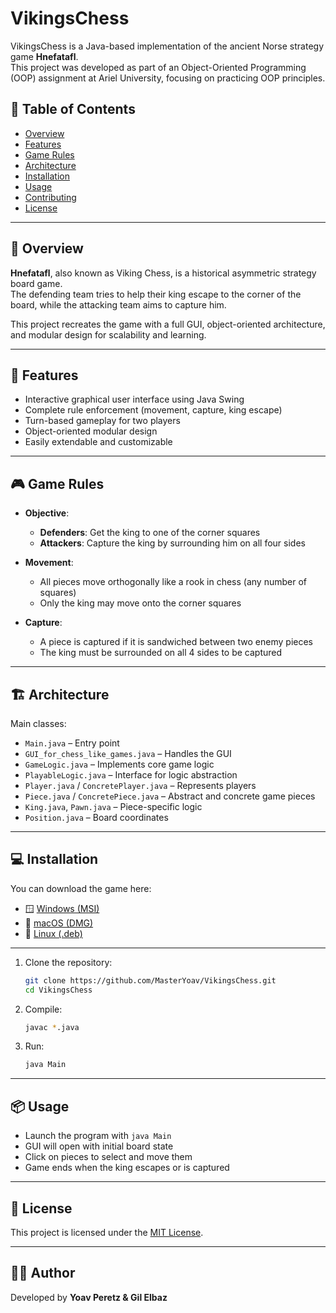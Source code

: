# VikingsChess

VikingsChess is a Java-based implementation of the ancient Norse strategy game **Hnefatafl**.  
This project was developed as part of an Object-Oriented Programming (OOP) assignment at Ariel University, focusing on practicing OOP principles.

## 📌 Table of Contents
- [Overview](#overview)
- [Features](#features)
- [Game Rules](#game-rules)
- [Architecture](#architecture)
- [Installation](#installation)
- [Usage](#usage)
- [Contributing](#contributing)
- [License](#license)

---

## 🧠 Overview

**Hnefatafl**, also known as Viking Chess, is a historical asymmetric strategy board game.  
The defending team tries to help their king escape to the corner of the board, while the attacking team aims to capture him.

This project recreates the game with a full GUI, object-oriented architecture, and modular design for scalability and learning.

---

## 🚀 Features
- Interactive graphical user interface using Java Swing
- Complete rule enforcement (movement, capture, king escape)
- Turn-based gameplay for two players
- Object-oriented modular design
- Easily extendable and customizable

---

## 🎮 Game Rules

- **Objective**:
  - **Defenders**: Get the king to one of the corner squares
  - **Attackers**: Capture the king by surrounding him on all four sides

- **Movement**:
  - All pieces move orthogonally like a rook in chess (any number of squares)
  - Only the king may move onto the corner squares

- **Capture**:
  - A piece is captured if it is sandwiched between two enemy pieces
  - The king must be surrounded on all 4 sides to be captured

---

## 🏗️ Architecture

Main classes:
- `Main.java` – Entry point
- `GUI_for_chess_like_games.java` – Handles the GUI
- `GameLogic.java` – Implements core game logic
- `PlayableLogic.java` – Interface for logic abstraction
- `Player.java` / `ConcretePlayer.java` – Represents players
- `Piece.java` / `ConcretePiece.java` – Abstract and concrete game pieces
- `King.java`, `Pawn.java` – Piece-specific logic
- `Position.java` – Board coordinates

---

## 💻 Installation
You can download the game here:
- 🪟 [Windows (MSI)](https://github.com/MasterYoav/VikingsChess/releases/latest/download/VikingsChess-1.0.0.msi)
- 🍎 [macOS (DMG)](https://github.com/MasterYoav/VikingsChess/releases/latest/download/VikingsChess-1.0.0.dmg)
- 🐧 [Linux (.deb)](https://github.com/MasterYoav/VikingsChess/releases/latest/download/VikingsChess-1.0.0.deb)


---

1. Clone the repository:
   ```bash
   git clone https://github.com/MasterYoav/VikingsChess.git
   cd VikingsChess
   ```

2. Compile:
   ```bash
   javac *.java
   ```

3. Run:
   ```bash
   java Main
   ```

---

## 📦 Usage

- Launch the program with `java Main`
- GUI will open with initial board state
- Click on pieces to select and move them
- Game ends when the king escapes or is captured

---

## 📄 License

This project is licensed under the [MIT License](LICENSE).

---

## 👨‍🎓 Author

Developed by **Yoav Peretz & Gil Elbaz**  
